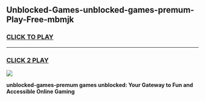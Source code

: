 
## Unblocked-Games-unblocked-games-premum-Play-Free-mbmjk
<h3>
<a href="https://premium76.site?title=unblocked-games-premum&ref=18A1">CLICK TO PLAY</a></h3>
<hr>

<h3>
<a href="https://premium76.site?title=unblocked-games-premum&ref=18A1">CLICK 2 PLAY</a>
  
</h3>

<a href="https://premium76.site?title=unblocked-games-premum&ref=18A1"><img src="https://clearcache.store/games.png"></a>


**unblocked-games-premum games unblocked: Your Gateway to Fun and Accessible Online Gaming**
